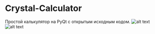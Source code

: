 # Crystal-Calculator
Простой калькулятор на PyQt с открытым исходным кодом.
![alt text](https://github.com/pj-crystal/Crystal-Calculator/blob/main/12.png?raw=true)
![alt text](https://github.com/pj-crystal/Crystal-Calculator/blob/main/11.png?raw=true)

